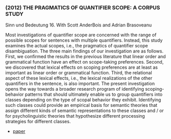 ### (2012) THE PRAGMATICS OF QUANTIFIER SCOPE: A CORPUS STUDY ###

Sinn und Bedeutung 16. With Scott AnderBois and Adrian Brasoveanu

Most investigations of quantifier scope are concerned with the range of possible scopes for sentences with multiple quantifiers. Instead, this study examines the actual scopes, i.e., the pragmatics of quantifier scope disambiguation. The three main findings of our investigation are as follows. First, we confirmed the results in the previous literature that linear order and grammatical function have an effect on scope-taking preferences. Second, we discovered that lexical effects on scoping preferences are at least as important as linear order or grammatical function. Third, the relational aspect of these lexical effects, i.e., the lexical realizations of the other quantifiers in the sentence, is also important. The present investigation opens the way towards a broader research program of identifying scoping-behavior patterns that should ultimately enable us to group quantifiers into classes depending on the type of scopal behavior they exhibit. Identifying such classes could provide an empirical basis for semantic theories that assign different kinds of semantic representations to these classes and / or for psycholinguistic theories that hypothesize different processing strategies for different classes.

+ [paper](/resources/papers/quantcorpus.pdf)

